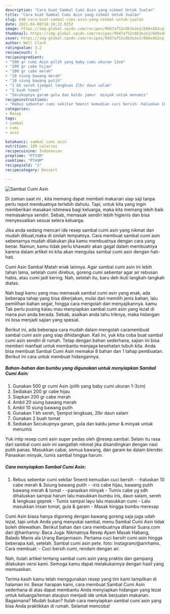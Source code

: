 ```yaml
---
description: "Cara buat Sambal Cumi Asin yang nikmat Untuk Jualan"
title: "Cara buat Sambal Cumi Asin yang nikmat Untuk Jualan"
slug: 648-cara-buat-sambal-cumi-asin-yang-nikmat-untuk-jualan
date: 2021-04-08T16:10:22.025Z
image: https://img-global.cpcdn.com/recipes/99d7af52c8b3e2e3/680x482cq70/sambal-cumi-asin-foto-resep-utama.jpg
thumbnail: https://img-global.cpcdn.com/recipes/99d7af52c8b3e2e3/680x482cq70/sambal-cumi-asin-foto-resep-utama.jpg
cover: https://img-global.cpcdn.com/recipes/99d7af52c8b3e2e3/680x482cq70/sambal-cumi-asin-foto-resep-utama.jpg
author: Nell Clark
ratingvalue: 3.2
reviewcount: 3
recipeingredient:
- "500 gr cumi Asin pilih yang baby cumi ukuran 13cm"
- "200 gr cabe hijau"
- "200 gr cabe merah"
- "20 siung bawang merah"
- "10 siung bawang putih"
- "1 bh sereh 1jempol lengkuas 2lbr daun salam"
- "2 buah tomat"
- "Secukupnya garam gula dan kaldu jamur  minyak untuk menumis"
recipeinstructions:
- "Rebus sebentar cumi sekitar 5menit kemudian cuci bersih -haluskan 10 cabe merah &amp; 3siung bawang putih -iris cabe hijau, bawang putih bawang merah &amp; tomat -panaskan minyak Tumis cabe yg sdh dihaluskan sampai harum lalu masukkan bumbu iris, daun salam, sereh &amp; lengkuas geprek Tumis sampai layu lalu masukkan cumi Lalu masukkan irisan tomat, gula &amp; garam Masak hingga bumbu meresap"
categories:
- Resep
tags:
- sambal
- cumi
- asin

katakunci: sambal cumi asin 
nutrition: 189 calories
recipecuisine: Indonesian
preptime: "PT33M"
cooktime: "PT49M"
recipeyield: "2"
recipecategory: Dessert

---
```



![Sambal Cumi Asin](https://img-global.cpcdn.com/recipes/99d7af52c8b3e2e3/680x482cq70/sambal-cumi-asin-foto-resep-utama.jpg)

Di zaman  saat ini , kita memang dapat membeli makanan siap saji tanpa perlu repot membuatnya terlebih dahulu. Tapi, untuk kita yang ingin memberikan masakan istimewa bagi keluarga, maka kita memang lebih baik memasaknya sendiri. Sebab, memasak sendiri lebih higienis dan bisa menyesuaikan sesuai selera keluarga.

Jika anda sedang mencari ide resep sambal cumi asin yang nikmat dan mudah dibuat,maka di sinilah tempatnya. Cara membuat sambal cumi asin  sebenarnya mudah dilakukan jika kamu membuatnya dengan cara yang benar. Namun, kamu tidak perlu khawatir akan gagal dalam membuatnya 
karena dalam artikel ini kita akan mengulas sambal cumi asin dengan hati-hati.  

Cumi Asin Sambal Matah enak lainnya. Agar sambal cumi asin ini lebih tahan lama, setelah cumi direbus, goreng cumi sebentar agar air rebusan habis, atau cumi jadi kering. Nah, setelah itu, baru deh ikuti langkah-langkah diatas.

Nah bagi kamu yang mau memasak sambal cumi asin yang enak, ada beberapa tahap yang bisa dikerjakan, mulai dari memilih jenis bahan, lalu pemilihan bahan segar, hingga cara mengolah dan menyajikannya. kamu Tak perlu pusing kalau mau menyiapkan sambal cumi asin yang lezat di mana pun anda berada. Sebab, asalkan anda  tahu triknya, maka hidangan ini bisa menjadi sajian yang spesial.

Berikut ini, ada beberapa cara mudah dalam mengolah caramembuat sambal cumi asin yang siap dihidangkan. Kali ini, yuk kita coba buat sambal cumi asin sendiri di rumah. Tetap dengan bahan sederhana, sajian ini bisa memberi manfaat untuk membantu menjaga kesehatan tubuh kita. Anda bisa membuat Sambal Cumi Asin memakai 8 bahan dan 1 tahap pembuatan. Berikut ini cara untuk membuat hidangannya.

<!--inarticleads1-->

##### Bahan-bahan dan bumbu yang digunakan untuk menyiapkan Sambal Cumi Asin:

1. Gunakan 500 gr cumi Asin (pilih yang baby cumi ukuran 1-3cm)
1. Sediakan 200 gr cabe hijau
1. Siapkan 200 gr cabe merah
1. Ambil 20 siung bawang merah
1. Ambil 10 siung bawang putih
1. Gunakan 1 bh sereh, 1jempol lengkuas, 2lbr daun salam
1. Gunakan 2 buah tomat
1. Sediakan Secukupnya garam, gula dan kaldu jamur &amp; minyak untuk menumis


Yuk intip resep cumi asin super pedas oleh @resep.sambal. Selain itu rasa dari sambal cumi asin ini sangatlah nikmat jika disandingkan dengan nasi putih panas. Masukkan cabai, semua bawang, dan garam ke dalam blender. Panaskan minyak, tumis sambal hingga harum. 

<!--inarticleads2-->

##### Cara menyiapkan Sambal Cumi Asin:

1. Rebus sebentar cumi sekitar 5menit kemudian cuci bersih - -haluskan 10 cabe merah &amp; 3siung bawang putih - -iris cabe hijau, bawang putih bawang merah &amp; tomat - -panaskan minyak - Tumis cabe yg sdh dihaluskan sampai harum lalu masukkan bumbu iris, daun salam, sereh &amp; lengkuas geprek - Tumis sampai layu lalu masukkan cumi - Lalu masukkan irisan tomat, gula &amp; garam - Masak hingga bumbu meresap


Cumi Asin biasa hanya digoreng dengan bawang goreng saja juga udah lezat, tapi untuk Anda yang menyukai sambal, menu Sambal Cumi Asin tidak boleh dilewatkan. Berikut bahan dan cara membuatnya dilansir Suara.com dari @hanhanny: Baca Juga: Nikmatnya Resep Ayam Masak Habang, Balado Manis ala Urang Banjarmasin. Pertama cuci bersih cumi asin hingga beberapa kali, setelah. Sambal cumi asin pete. foto: Instagram/@arirhams. Cara membuat: - Cuci bersih cumi, rendam dengan air. 

Nah, itulah artikel tentang  sambal cumi asin  yang praktis dan gampang dilakukan versi kami. Semoga kamu dapat melakukannya dengan hasil yang memuaskan. 

Terima kasih kamu telah menggunakan resep yang tim kami tampilkan di halaman ini. Besar harapan kami, cara membuat  Sambal Cumi Asin sederhana di atas dapat membantu Anda menyiapkan hidangan yang lezat untuk keluarga/teman ataupun menjadi ide untuk berjualan makanan. Bagaimana? Mudah bukan? Itulah cara menyiapkan sambal cumi asin yang bisa Anda praktikkan di rumah. Selamat mencoba!

